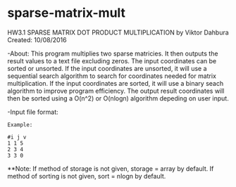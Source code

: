 # sparse-matrix-mult
HW3.1 SPARSE MATRIX DOT PRODUCT MULTIPLICATION
by Viktor Dahbura
Created: 10/08/2016

-About:
	This program multiplies two sparse matricies. It then outputs the result values to a text file excluding zeros. 
	The input coordinates can be sorted or unsorted. If the input coordinates are unsorted, it will use a sequential search algorithm 	  to search for coordinates needed for matrix multiplication.
	If the input coordinates are sorted, it will use a binary seach algorithm to improve program efficiency.
	The output result coordinates will then be sorted using a O(n^2) or O(nlogn) algorithm depeding on user input. 
  
-Input file format:

	Example:
	
 	#i j v
  	1 1 5
   	2 3 4
   	3 3 0
   
**Note:
If method of storage is not given, storage = array by default.
If method of sorting is not given, sort = nlogn by default.







